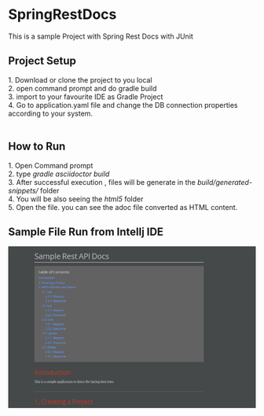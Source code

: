 # SpringRestDocs
This is a sample Project with Spring Rest Docs with JUnit 

<h2> Project Setup </h2>
1. Download or clone the project to you local </br>
2. open command prompt and do gradle build</br>
3. import to your favourite IDE as Gradle Project </br>
4. Go to application.yaml file and change the DB connection properties according to your system.</br>
</br>

<h2> How to Run </h2>
1. Open Command prompt </br>
2. type <i>gradle asciidoctor build </i> </br>
3. After successful execution , files will be generate in the <i>build/generated-snippets/</i> folder</br>
4. You will be also seeing the <i> html5</i> folder</br>
5. Open the file. you can see the adoc file converted as HTML content.</br>

<h2>Sample File Run from Intellj IDE</h2>
<img src="https://github.com/jgsudhakar735/SpringRestDocs/blob/main/images/SampleDocImage.PNG">
